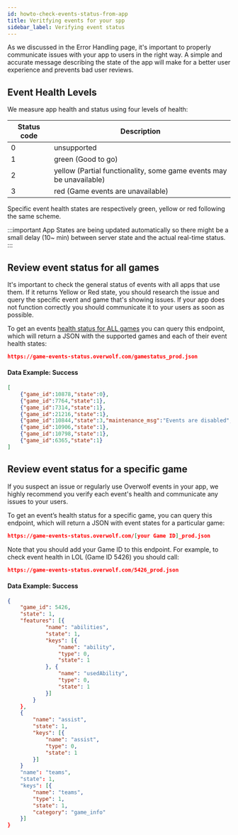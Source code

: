 ```yaml
---
id: howto-check-events-status-from-app
title: Veritfying events for your spp
sidebar_label: Verifying event status
---
```


As we discussed in the Error Handling page, it's important to properly communicate issues with your app to users in the right way. A simple and accurate message describing the state of the app will make for a better user experience and prevents bad user reviews.

## Event Health Levels

We measure app health and status using four levels of health:

Status code | Description                                   |
----------- | ----------------------------------------------|
0           |  unsupported                                  |
1           |  green (Good to go)                           |
2           |  yellow (Partial functionality, some game events may be unavailable) |
3           |  red (Game events are unavailable)  |

Specific event health states are respectively green, yellow or red following the same scheme.

:::important
App States are being updated automatically so there might be a small delay (10~ min) between server state and the actual real-time status.
:::

## Review event status for all games

It's important to check the general status of events with all apps that use them. If it returns Yellow or Red state, you should research the issue and query the specific event and game that's showing issues. If your app does not function correctly you should communicate it to your users as soon as possible.

To get an events [health status for ALL games](../status/all) you can query this endpoint, which will return a JSON with the supported games and each of their event health states:

```json
https://game-events-status.overwolf.com/gamestatus_prod.json
```

#### Data Example: Success

```json
[
    {"game_id":10878,"state":0},
    {"game_id":7764,"state":1},
    {"game_id":7314,"state":1},
    {"game_id":21216,"state":1},
    {"game_id":10844,"state":3,"maintenance_msg":"Events are disabled","disabled":true},
    {"game_id":10906,"state":1},
    {"game_id":10798,"state":1},
    {"game_id":6365,"state":1}
]
```

## Review event status for a specific game

If you suspect an issue or regularly use Overwolf events in your app, we highly recommend you verify each event's health and communicate any issues to your users.

To get an event’s health status for a specific game, you can query this endpoint, which will return a JSON with event states for a particular game:

```json
https://game-events-status.overwolf.com/[your Game ID]_prod.json
```

Note that you should add your Game ID to this endpoint. For example, to check event health in LOL (Game ID 5426) you should call:

```json
https://game-events-status.overwolf.com/5426_prod.json
```

#### Data Example: Success

```json
{
    "game_id": 5426,
    "state": 1,
    "features": [{
            "name": "abilities",
            "state": 1,
            "keys": [{
                "name": "ability",
                "type": 0,
                "state": 1
            }, {
                "name": "usedAbility",
                "type": 0,
                "state": 1
            }]
        }
    },
    {
        "name": "assist",
        "state": 1,
        "keys": [{
            "name": "assist",
            "type": 0,
            "state": 1
        }]
    }
    "name": "teams",
    "state": 1,
    "keys": [{
        "name": "teams",
        "type": 1,
        "state": 1,
        "category": "game_info"
    }]
}
```

